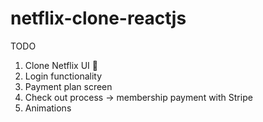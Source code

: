 # netflix-clone-reactjs

TODO 

1) Clone Netflix UI :rocket: 
2) Login functionality
3) Payment plan screen
4) Check out process -> membership payment with Stripe
5) Animations 
